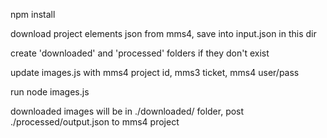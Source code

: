 npm install

download project elements json from mms4, save into input.json in this dir

create 'downloaded' and 'processed' folders if they don't exist

update images.js with mms4 project id, mms3 ticket, mms4 user/pass

run node images.js

downloaded images will be in ./downloaded/ folder, post ./processed/output.json to mms4 project